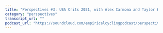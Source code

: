 ```yaml
---
title: "Perspectives #3: USA Crits 2021, with Alex Carmona and Taylor Warren"
category: "perspectives"
transcript_url: ""
podcast_url: "https://soundcloud.com/empiricalcyclingpodcast/perspectives-3-usa-crits-2021-with-alex-carmona-and-taylor-warren"
---
```

